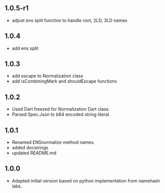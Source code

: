 ## 1.0.5-r1

- adjust ens split function to handle root, 2LD, 3LD names

## 1.0.4

- add ens split

## 1.0.3

- add escape to Normalization class
- add isCombiningMark and shouldEscape functions

## 1.0.2

- Used Dart freezed for Normalization Dart class.
- Parsed Spec.Json to b64 encoded string literal.

## 1.0.1

- Renamed ENSnormalize method names.
- added docstrings
- updated README.md

## 1.0.0

- Adapted initial version based on python implementation from namehash labs.
